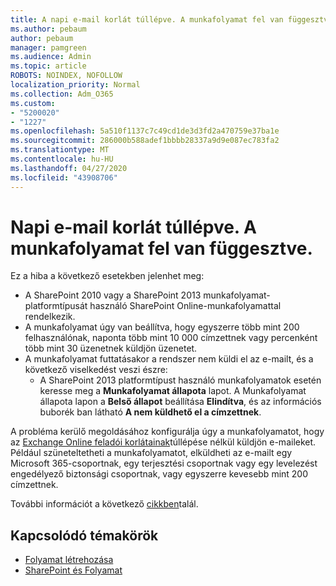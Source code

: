```yaml
---
title: A napi e-mail korlát túllépve. A munkafolyamat fel van függesztve.
ms.author: pebaum
author: pebaum
manager: pamgreen
ms.audience: Admin
ms.topic: article
ROBOTS: NOINDEX, NOFOLLOW
localization_priority: Normal
ms.collection: Adm_O365
ms.custom:
- "5200020"
- "1227"
ms.openlocfilehash: 5a510f1137c7c49cd1de3d3fd2a470759e37ba1e
ms.sourcegitcommit: 286000b588adef1bbbb28337a9d9e087ec783fa2
ms.translationtype: MT
ms.contentlocale: hu-HU
ms.lasthandoff: 04/27/2020
ms.locfileid: "43908706"
---
```

# <a name="daily-email-limit-exceeded-workflow-is-suspended"></a>Napi e-mail korlát túllépve. A munkafolyamat fel van függesztve.

Ez a hiba a következő esetekben jelenhet meg:

- A SharePoint 2010 vagy a SharePoint 2013 munkafolyamat-platformtípusát használó SharePoint Online-munkafolyamattal rendelkezik.
- A munkafolyamat úgy van beállítva, hogy egyszerre több mint 200 felhasználónak, naponta több mint 10 000 címzettnek vagy percenként több mint 30 üzenetnek küldjön üzenetet.
- A munkafolyamat futtatásakor a rendszer nem küldi el az e-mailt, és a következő viselkedést veszi észre:
    - A SharePoint 2013 platformtípust használó munkafolyamatok esetén keresse meg a **Munkafolyamat állapota** lapot. A Munkafolyamat állapota lapon a **Belső állapot** beállítása **Elindítva**, és az információs buborék ban látható **A nem küldhető el a címzettnek**.

A probléma kerülő megoldásához konfigurálja úgy a munkafolyamatot, hogy az [Exchange Online feladói korlátainak](https://docs.microsoft.com/office365/servicedescriptions/exchange-online-service-description/exchange-online-limits#recipientlimits)túllépése nélkül küldjön e-maileket. Például szüneteltetheti a munkafolyamatot, elküldheti az e-mailt egy Microsoft 365-csoportnak, egy terjesztési csoportnak vagy egy levelezést engedélyező biztonsági csoportnak, vagy egyszerre kevesebb mint 200 címzettnek.


További információt a következő [cikkben](https://support.microsoft.com/help/3150442/daily-email-limit-has-exceeded-and-your-workflow-has-been-suspended-or)talál.

## <a name="related-topics"></a>Kapcsolódó témakörök
- [Folyamat létrehozása](https://support.office.com/article/Create-a-flow-for-a-list-or-library-in-SharePoint-Online-or-OneDrive-for-Business-a9c3e03b-0654-46af-a254-20252e580d01) 
- [SharePoint és Folyamat](https://flow.microsoft.com/blog/sharepoint-and-flow/) 